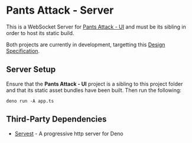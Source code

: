 # Pants Attack - Server

This is a WebSocket Server for [Pants Attack - UI](https://github.com/GreyloreNetwork/PantsAttack-UI) and must be its sibling in order to host its static build.

Both projects are currently in development, targetting this [Design Specification](https://docs.google.com/document/d/1W4HN9tZU0Rr-BptcWVyNttY190e8BYvuhWDftgLVyx4).

## Server Setup

Ensure that the **Pants Attack - UI** project is a sibling to this project folder and that its static asset bundles have been built. Then run the following:

`deno run -A app.ts`

## Third-Party Dependencies
- [Servest](https://servestjs.org/) - A progressive http server for Deno